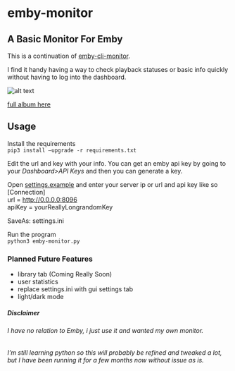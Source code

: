 # emby-monitor
## A Basic Monitor For Emby

This is a continuation of [emby-cli-monitor](https://github.com/codanaut/emby-cli-monitor).

I find it handy having a way to check playback statuses or basic info quickly without having to log into the dashboard.


![alt text](https://i.imgur.com/S9UhBVA.png)
 
[full album here](https://imgur.com/a/UZ4haSq)

## Usage

Install the requirements\
`pip3 install –upgrade -r requirements.txt`

Edit the url and key with your info. You can get an emby api key by going to your *Dashboard>API Keys* and then you can generate a key. 

Open [settings.example](settings.example) and enter your server ip or url and api key like so\
[Connection]\
url = http://0.0.0.0:8096 \
apiKey = yourReallyLongrandomKey

SaveAs: settings.ini

Run the program\
`python3 emby-monitor.py`



### Planned Future Features
- library tab (Coming Really Soon)
- user statistics
- replace settings.ini with gui settings tab
- light/dark mode

##### Disclaimer
###### I have no relation to Emby, i just use it and wanted my own monitor. 
###### I’m still learning python so this will probably be refined and tweaked a lot, but I have been running it for a few months now without issue as is. 
